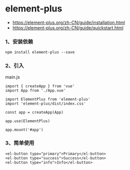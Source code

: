 # element-plus

- https://element-plus.org/zh-CN/guide/installation.html
- https://element-plus.org/zh-CN/guide/quickstart.html

### 1、安装依赖

```shell
npm install element-plus --save
```

### 2、引入

main.js

```
import { createApp } from 'vue'
import App from './App.vue'

import ElementPlus from 'element-plus'
import 'element-plus/dist/index.css'

const app = createApp(App)

app.use(ElementPlus)

app.mount('#app')
```

### 3、简单使用

```
<el-button type="primary">Primary</el-button>
<el-button type="success">Success</el-button>
<el-button type="info">Info</el-button>
```

